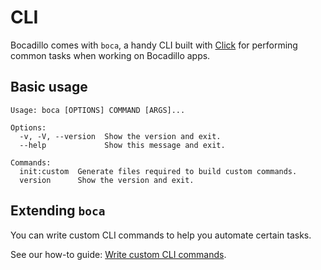 # CLI

Bocadillo comes with `boca`, a handy CLI built with [Click] for performing common tasks when working on Bocadillo apps.

## Basic usage

```
Usage: boca [OPTIONS] COMMAND [ARGS]...

Options:
  -v, -V, --version  Show the version and exit.
  --help             Show this message and exit.

Commands:
  init:custom  Generate files required to build custom commands.
  version      Show the version and exit.
```

## Extending `boca`

You can write custom CLI commands to help you automate certain tasks.

See our how-to guide: [Write custom CLI commands].

[Click]: https://click.palletsprojects.com
[Write custom CLI commands]: ../../how-to/custom-cli-commands.md
